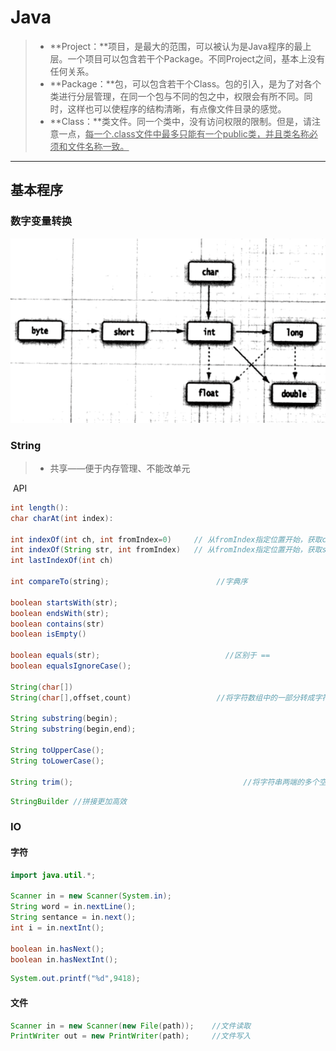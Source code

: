 # Java

> - **Project：**项目，是最大的范围，可以被认为是Java程序的最上层。一个项目可以包含若干个Package。不同Project之间，基本上没有任何关系。
> - **Package：**包，可以包含若干个Class。包的引入，是为了对各个类进行分层管理，在同一个包与不同的包之中，权限会有所不同。同时，这样也可以使程序的结构清晰，有点像文件目录的感觉。
> - **Class：**类文件。同一个类中，没有访问权限的限制。但是，请注意一点，<u>每一个.class文件中最多只能有一个public类，并且类名称必须和文件名称一致。</u>

---

## 基本程序
### 数字变量转换

![image-20210123191451324](pic\Capture1.PNG)

### String 

> - 共享——便于内存管理、不能改单元

​	API

```java
int length():
char charAt(int index):

int indexOf(int ch, int fromIndex=0)     // 从fromIndex指定位置开始，获取ch在字符串中出现的位置。
int indexOf(String str, int fromIndex)   // 从fromIndex指定位置开始，获取str在字符串中出现的位置。
int lastIndexOf(int ch)

int compareTo(string);                        //字典序

boolean startsWith(str);
boolean endsWith(str);
boolean contains(str)
boolean isEmpty()

boolean equals(str);                            //区别于 ==
boolean equalsIgnoreCase();

String(char[])
String(char[],offset,count)                   //将字符数组中的一部分转成字符串。

String substring(begin);
String substring(begin,end);

String toUpperCase();
String toLowerCase();

String trim();                                      //将字符串两端的多个空格去除。
```

```java
StringBuilder //拼接更加高效
```




### IO

####  字符

```java
import java.util.*;

Scanner in = new Scanner(System.in);
String word = in.nextLine();
String sentance = in.next();
int i = in.nextInt();

boolean in.hasNext();
boolean in.hasNextInt();
```

```java
System.out.printf("%d",9418);
```

#### 文件

```java
Scanner in = new Scanner(new File(path));    //文件读取
PrintWriter out = new PrintWriter(path);     //文件写入

```

